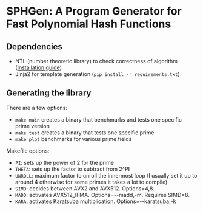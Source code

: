 # SPHGen: A Program Generator for Fast Polynomial Hash Functions

## Dependencies

- NTL (number theoretic library) to check correctness of algorithm ([Installation guide](https://libntl.org/doc/tour-unix.html))
- Jinja2 for template generation (`pip install -r requirements.txt`)

## Generating the library

There are a few options:
  - `make main` creates a binary that benchmarks and tests one specific prime version
  - `make test` creates a binary that tests one specific prime
  - `make plot` benchmarks for various prime fields

Makefile options:
  - `PI`: sets up the power of 2 for the prime
  - `THETA`: sets up the factor to subtract from 2^PI
  - `UNROLL`: maximum factor to unroll the innermost loop (I usually set it up to around 4 otherwise for some primes it takes a lot to compile)
  - `SIMD`: decides between AVX2 and AVX512. Options=4,8.
  - `MADD`: activates AVX512_IFMA. Options=--madd,-m. Requires SIMD=8.
  - `KARA`: activates Karatsuba multiplication. Options=--karatsuba,-k
